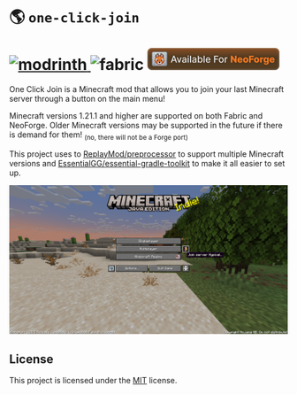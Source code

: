 <h1>
🌎 <code>one-click-join</code>
<p></p>
<div>
    <a href="https://modrinth.com/mod/one-click-join">
        <img alt="modrinth" height="40" src="https://cdn.jsdelivr.net/npm/@intergrav/devins-badges@3/assets/compact/available/modrinth_vector.svg">
    </a>
    <img alt="fabric" height="40" src="https://cdn.jsdelivr.net/npm/@intergrav/devins-badges@3/assets/compact/supported/fabric_vector.svg">
    <img alt="fabric" height="40" src="https://raw.githubusercontent.com/Hyperbole-Devs/vectors/8494ec1ac495cfb481dc7e458356325510933eb0/assets/compact/supported/neoforge_vector.svg">
</div>
</h1>


One Click Join is a Minecraft mod that allows you to join your last Minecraft server through a button on the main menu!

Minecraft versions 1.21.1 and higher are supported on both Fabric and NeoForge. Older Minecraft versions may be
supported in the future if there is demand for them! <sub>(no, there will not be a Forge
port)</sb>

This project uses to [ReplayMod/preprocessor](https://github.com/ReplayMod/preprocessor/) to support multiple Minecraft
versions and [EssentialGG/essential-gradle-toolkit](https://github.com/essentialgg/essential-gradle-toolkit) to make it
all easier to set up.

![A screenshot showing the button on the main menu, beside the multiplayer button, with the text 'Join server Hypixel'](.github/images/screenshot.png)

## License

This project is licensed under the [MIT](./LICENSE) license.
